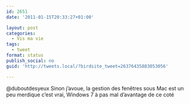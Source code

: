 ```yaml
---
id: 2651
date: '2011-01-15T20:33:27+01:00'

layout: post
categories:
  - Vis ma vie
tags:
  - tweet
format: status
publish_social: no
guid: 'http://tweets.local/?birdsite_tweet=26376435883053056'

---
```


@duboutdesyeux Sinon j’avoue, la gestion des fenêtres sous Mac est un peu merdique c’est vrai, Windows 7 à pas mal d’avantage de ce coté